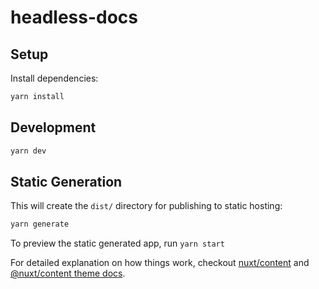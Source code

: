 # headless-docs

## Setup

Install dependencies:

```bash
yarn install
```

## Development

```bash
yarn dev
```

## Static Generation

This will create the `dist/` directory for publishing to static hosting:

```bash
yarn generate
```

To preview the static generated app, run `yarn start`

For detailed explanation on how things work, checkout [nuxt/content](https://content.nuxtjs.org) and [@nuxt/content theme docs](https://content.nuxtjs.org/themes-docs).
